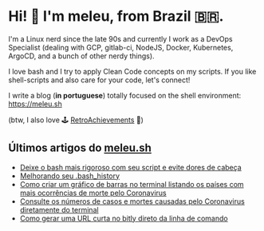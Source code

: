 # Hi! 👋 I'm meleu, from Brazil 🇧🇷.

I'm a Linux nerd since the late 90s and currently I work as a DevOps Specialist (dealing with GCP, gitlab-ci, NodeJS, Docker, Kubernetes, ArgoCD, and a bunch of other nerdy things).

I love bash and I try to apply Clean Code concepts on my scripts. If you like shell-scripts and also care for your code, let's connect!

I write a blog (**in portuguese**) totally focused on the shell environment: <https://meleu.sh>

(btw, I also love 🕹️ [RetroAchievements](https://retroachievements.org/) 👾)

## Últimos artigos do [meleu.sh](https://meleu.sh/)

<!-- BLOG-POST-LIST:START -->
- [Deixe o bash mais rigoroso com seu script e evite dores de cabeça](https://meleu.sh/bash-rigoroso/)
- [Melhorando seu .bash_history](https://meleu.sh/bash-history/)
- [Como criar um gráfico de barras no terminal listando os países com mais ocorrências de morte pelo Coronavirus](https://meleu.sh/coronavirus-ranking/)
- [Consulte os números de casos e mortes causadas pelo Coronavirus diretamente do terminal](https://meleu.sh/coronavirus/)
- [Como gerar uma URL curta no bitly direto da linha de comando](https://meleu.sh/url-shortener/)
<!-- BLOG-POST-LIST:END -->
